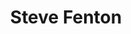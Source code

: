 ---
layout: src/layouts/Author.astro
id: steve-fenton
title: Steve Fenton
navOrder: 1000
pubDate: 2022-09-17
keywords: steve fenton
description: Steve Fenton's profile on Astro Accelerator
bannerImage:
    src: /i/400/authors/steve-fenton.webp
    alt: Dummy image
summary: >-
    Steve Fenton's profile is a block of markdown.

    It can have standard _markdown_ in it.

    - List

    - List
---